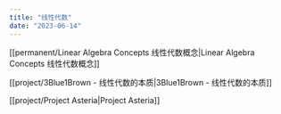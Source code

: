 ```yaml
---
title: "线性代数"
date: "2023-06-14"
---
```


[[permanent/Linear Algebra Concepts 线性代数概念|Linear Algebra Concepts 线性代数概念]]

[[project/3Blue1Brown - 线性代数的本质|3Blue1Brown - 线性代数的本质]]

[[project/Project Asteria|Project Asteria]]